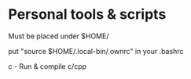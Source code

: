 # Personal tools & scripts

Must be placed under $HOME/

put "source $HOME/.local-bin/.ownrc" in your .bashrc


c - Run & compile c/cpp
